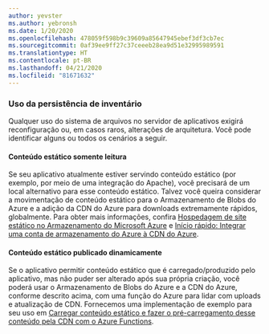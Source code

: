 ```yaml
---
author: yevster
ms.author: yebronsh
ms.date: 1/20/2020
ms.openlocfilehash: 478059f598b9c39609a85647945ebef3df3cb7ec
ms.sourcegitcommit: 0af39ee9ff27c37ceeeb28ea9d51e32995989591
ms.translationtype: HT
ms.contentlocale: pt-BR
ms.lasthandoff: 04/21/2020
ms.locfileid: "81671632"
---
```

### <a name="inventory-persistence-usage"></a>Uso da persistência de inventário

Qualquer uso do sistema de arquivos no servidor de aplicativos exigirá reconfiguração ou, em casos raros, alterações de arquitetura. Você pode identificar alguns ou todos os cenários a seguir.

#### <a name="read-only-static-content"></a>Conteúdo estático somente leitura

Se seu aplicativo atualmente estiver servindo conteúdo estático (por exemplo, por meio de uma integração do Apache), você precisará de um local alternativo para esse conteúdo estático. Talvez você queira considerar a movimentação de conteúdo estático para o Armazenamento de Blobs do Azure e a adição da CDN do Azure para downloads extremamente rápidos, globalmente. Para obter mais informações, confira [Hospedagem de site estático no Armazenamento do Microsoft Azure](/azure/storage/blobs/storage-blob-static-website) e [Início rápido: Integrar uma conta de armazenamento do Azure à CDN do Azure](/azure/cdn/cdn-create-a-storage-account-with-cdn#enable-azure-cdn-for-the-storage-account).

#### <a name="dynamically-published-static-content"></a>Conteúdo estático publicado dinamicamente

Se o aplicativo permitir conteúdo estático que é carregado/produzido pelo aplicativo, mas não puder ser alterado após sua própria criação, você poderá usar o Armazenamento de Blobs do Azure e a CDN do Azure, conforme descrito acima, com uma função do Azure para lidar com uploads e atualização de CDN. Fornecemos uma implementação de exemplo para seu uso em [Carregar conteúdo estático e fazer o pré-carregamento desse conteúdo pela CDN com o Azure Functions](https://github.com/Azure-Samples/functions-java-push-static-contents-to-cdn).
